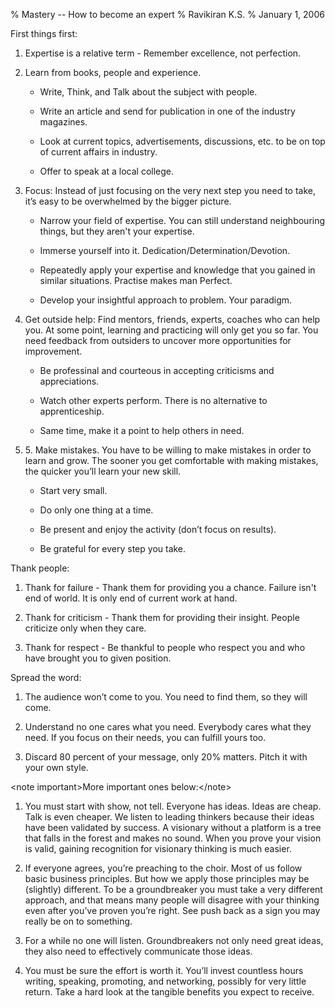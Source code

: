 % Mastery -- How to become an expert
% Ravikiran K.S.
% January 1, 2006


First things first:

1.  Expertise is a relative term - Remember excellence, not perfection.

2.  Learn from books, people and experience.
    
      - Write, Think, and Talk about the subject with people.
    
      - Write an article and send for publication in one of the industry
        magazines.
    
      - Look at current topics, advertisements, discussions, etc. to be
        on top of current affairs in industry.
    
      - Offer to speak at a local college.

3.  Focus: Instead of just focusing on the very next step you need to
    take, it’s easy to be overwhelmed by the bigger picture.
    
      - Narrow your field of expertise. You can still understand
        neighbouring things, but they aren't your expertise.
    
      - Immerse yourself into it. Dedication/Determination/Devotion.
    
      - Repeatedly apply your expertise and knowledge that you gained in
        similar situations. Practise makes man Perfect.
    
      - Develop your insightful approach to problem. Your paradigm.

4.  Get outside help: Find mentors, friends, experts, coaches who can
    help you. At some point, learning and practicing will only get you
    so far. You need feedback from outsiders to uncover more
    opportunities for improvement.
    
      - Be professinal and courteous in accepting criticisms and
        appreciations.
    
      - Watch other experts perform. There is no alternative to
        apprenticeship.
    
      - Same time, make it a point to help others in need.

5.  5\. Make mistakes. You have to be willing to make mistakes in order
    to learn and grow. The sooner you get comfortable with making
    mistakes, the quicker you’ll learn your new skill.
    
      - Start very small.
    
      - Do only one thing at a time.
    
      - Be present and enjoy the activity (don’t focus on results).
    
      - Be grateful for every step you take.

Thank people:

1.  Thank for failure - Thank them for providing you a chance. Failure
    isn't end of world. It is only end of current work at hand.

2.  Thank for criticism - Thank them for providing their insight. People
    criticize only when they care.

3.  Thank for respect - Be thankful to people who respect you and who
    have brought you to given position.

Spread the word:

1.  The audience won’t come to you. You need to find them, so they will
    come.

2.  Understand no one cares what you need. Everybody cares what they
    need. If you focus on their needs, you can fulfill yours too.

3.  Discard 80 percent of your message, only 20% matters. Pitch it with
    your own style.

\<note important\>More important ones below:\</note\>

1.  You must start with show, not tell. Everyone has ideas. Ideas are
    cheap. Talk is even cheaper. We listen to leading thinkers because
    their ideas have been validated by success. A visionary without a
    platform is a tree that falls in the forest and makes no sound. When
    you prove your vision is valid, gaining recognition for visionary
    thinking is much easier.

2.  If everyone agrees, you’re preaching to the choir. Most of us follow
    basic business principles. But how we apply those principles may be
    (slightly) different. To be a groundbreaker you must take a very
    different approach, and that means many people will disagree with
    your thinking even after you’ve proven you’re right. See push back
    as a sign you may really be on to something.

3.  For a while no one will listen. Groundbreakers not only need great
    ideas, they also need to effectively communicate those ideas.

4.  You must be sure the effort is worth it. You’ll invest countless
    hours writing, speaking, promoting, and networking, possibly for
    very little return. Take a hard look at the tangible benefits you
    expect to receive.

